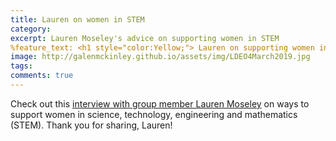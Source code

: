 ```yaml
---
title: Lauren on women in STEM 
category: 
excerpt: Lauren Moseley's advice on supporting women in STEM 
%feature_text: <h1 style="color:Yellow;"> Lauren on supporting women in STEM </h1>
image: http://galenmckinley.github.io/assets/img/LDEO4March2019.jpg
tags: 
comments: true
---
```


Check out this [interview with group member Lauren Moseley](https://www.ldeo.columbia.edu/news-events/how-support-women-stem) on ways to support women in science, technology, engineering and mathematics (STEM). Thank you for sharing, Lauren!


